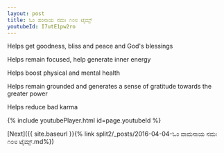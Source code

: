 ```yaml
---
layout: post
title: ಓಂ ಹಂಸಾಯ ನಮಃ ೧೦೮ ಟೈಮ್ಸ್
youtubeId: I7utE1pw2ro
---
```

 
 
Helps get goodness, bliss and peace and God's blessings
 
Helps remain focused, help generate inner energy 
 
Helps boost physical and mental health 
 
Helps remain grounded and generates a sense of gratitude towards the greater power 
 
Helps reduce bad karma
 
 
 
 


{% include youtubePlayer.html id=page.youtubeId %}
 
[Next]({{ site.baseurl }}{% link  split2/_posts/2016-04-04-ಓಂ ವಾಮನಾಯ ನಮಃ ೧೦೮ ಟೈಮ್ಸ್.md%})
 
